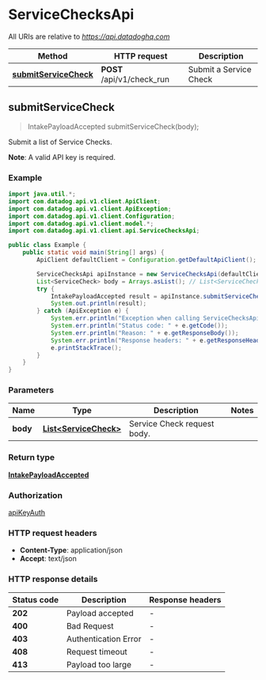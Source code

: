 # ServiceChecksApi

All URIs are relative to *https://api.datadoghq.com*

| Method                                                           | HTTP request               | Description            |
| ---------------------------------------------------------------- | -------------------------- | ---------------------- |
| [**submitServiceCheck**](ServiceChecksApi.md#submitServiceCheck) | **POST** /api/v1/check_run | Submit a Service Check |

## submitServiceCheck

> IntakePayloadAccepted submitServiceCheck(body);

Submit a list of Service Checks.

**Note**: A valid API key is required.

### Example

```java
import java.util.*;
import com.datadog.api.v1.client.ApiClient;
import com.datadog.api.v1.client.ApiException;
import com.datadog.api.v1.client.Configuration;
import com.datadog.api.v1.client.model.*;
import com.datadog.api.v1.client.api.ServiceChecksApi;

public class Example {
    public static void main(String[] args) {
        ApiClient defaultClient = Configuration.getDefaultApiClient();

        ServiceChecksApi apiInstance = new ServiceChecksApi(defaultClient);
        List<ServiceCheck> body = Arrays.asList(); // List<ServiceCheck> | Service Check request body.
        try {
            IntakePayloadAccepted result = apiInstance.submitServiceCheck(body);
            System.out.println(result);
        } catch (ApiException e) {
            System.err.println("Exception when calling ServiceChecksApi#submitServiceCheck");
            System.err.println("Status code: " + e.getCode());
            System.err.println("Reason: " + e.getResponseBody());
            System.err.println("Response headers: " + e.getResponseHeaders());
            e.printStackTrace();
        }
    }
}
```

### Parameters

| Name     | Type                                            | Description                 | Notes |
| -------- | ----------------------------------------------- | --------------------------- | ----- |
| **body** | [**List&lt;ServiceCheck&gt;**](ServiceCheck.md) | Service Check request body. |

### Return type

[**IntakePayloadAccepted**](IntakePayloadAccepted.md)

### Authorization

[apiKeyAuth](README.md#apiKeyAuth)

### HTTP request headers

- **Content-Type**: application/json
- **Accept**: text/json

### HTTP response details

| Status code | Description          | Response headers |
| ----------- | -------------------- | ---------------- |
| **202**     | Payload accepted     | -                |
| **400**     | Bad Request          | -                |
| **403**     | Authentication Error | -                |
| **408**     | Request timeout      | -                |
| **413**     | Payload too large    | -                |
